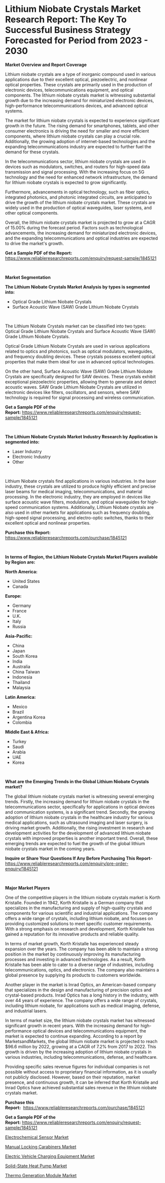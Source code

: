 <p><h1>Lithium Niobate Crystals Market Research Report: The Key To Successful Business Strategy Forecasted for Period from 2023 - 2030</h1></p><p><strong>Market Overview and Report Coverage</strong></p>
<p><p>Lithium niobate crystals are a type of inorganic compound used in various applications due to their excellent optical, piezoelectric, and nonlinear optical properties. These crystals are primarily used in the production of electronic devices, telecommunications equipment, and optical components. The lithium niobate crystals market is witnessing substantial growth due to the increasing demand for miniaturized electronic devices, high-performance telecommunications devices, and advanced optical systems.</p><p>The market for lithium niobate crystals is expected to experience significant growth in the future. The rising demand for smartphones, tablets, and other consumer electronics is driving the need for smaller and more efficient components, where lithium niobate crystals can play a crucial role. Additionally, the growing adoption of internet-based technologies and the expanding telecommunications industry are expected to further fuel the demand for these crystals.</p><p>In the telecommunications sector, lithium niobate crystals are used in devices such as modulators, switches, and routers for high-speed data transmission and signal processing. With the increasing focus on 5G technology and the need for enhanced network infrastructure, the demand for lithium niobate crystals is expected to grow significantly.</p><p>Furthermore, advancements in optical technology, such as fiber optics, integrated photonics, and photonic integrated circuits, are anticipated to drive the growth of the lithium niobate crystals market. These crystals are widely used in the production of optical waveguides, laser systems, and other optical components.</p><p>Overall, the lithium niobate crystals market is projected to grow at a CAGR of 15.00% during the forecast period. Factors such as technological advancements, the increasing demand for miniaturized electronic devices, and the expanding telecommunications and optical industries are expected to drive the market's growth.</p></p>
<p><strong>Get a Sample PDF of the Report:</strong> <a href="https://www.reliableresearchreports.com/enquiry/request-sample/1845121">https://www.reliableresearchreports.com/enquiry/request-sample/1845121</a></p>
<p>&nbsp;</p>
<p><strong>Market Segmentation</strong></p>
<p><strong>The Lithium Niobate Crystals Market Analysis by types is segmented into:</strong></p>
<p><ul><li>Optical Grade Lithium Niobate Crystals</li><li>Surface Acoustic Wave (SAW) Grade Lithium Niobate Crystals</li></ul></p>
<p>&nbsp;</p>
<p><p>The Lithium Niobate Crystals market can be classified into two types: Optical Grade Lithium Niobate Crystals and Surface Acoustic Wave (SAW) Grade Lithium Niobate Crystals. </p><p>Optical Grade Lithium Niobate Crystals are used in various applications related to optics and photonics, such as optical modulators, waveguides, and frequency doubling devices. These crystals possess excellent optical properties that make them ideal for use in advanced optical technologies.</p><p>On the other hand, Surface Acoustic Wave (SAW) Grade Lithium Niobate Crystals are specifically designed for SAW devices. These crystals exhibit exceptional piezoelectric properties, allowing them to generate and detect acoustic waves. SAW Grade Lithium Niobate Crystals are utilized in electronic devices like filters, oscillators, and sensors, where SAW technology is required for signal processing and wireless communication.</p></p>
<p><strong>Get a Sample PDF of the Report:</strong>&nbsp;<a href="https://www.reliableresearchreports.com/enquiry/request-sample/1845121">https://www.reliableresearchreports.com/enquiry/request-sample/1845121</a></p>
<p>&nbsp;</p>
<p><strong>The Lithium Niobate Crystals Market Industry Research by Application is segmented into:</strong></p>
<p><ul><li>Laser Industry</li><li>Electronic Industry</li><li>Other</li></ul></p>
<p>&nbsp;</p>
<p><p>Lithium Niobate crystals find applications in various industries. In the laser industry, these crystals are utilized to produce highly efficient and precise laser beams for medical imaging, telecommunications, and material processing. In the electronic industry, they are employed in devices like surface acoustic wave filters, modulators, and optical waveguides for high-speed communication systems. Additionally, Lithium Niobate crystals are also used in other markets for applications such as frequency doubling, high-speed signal processing, and electro-optic switches, thanks to their excellent optical and nonlinear properties.</p></p>
<p><strong>Purchase this Report:</strong>&nbsp; <a href="https://www.reliableresearchreports.com/purchase/1845121">https://www.reliableresearchreports.com/purchase/1845121</a></p>
<p>&nbsp;</p>
<p><strong>In terms of Region, the Lithium Niobate Crystals Market Players available by Region are:</strong></p>
<p>
    <p> <strong> North America: </strong>
        <ul>
            <li>United States</li>
            <li>Canada</li>
        </ul>
        </p> 
    <p> <strong> Europe: </strong>
        <ul>
            <li>Germany</li>
            <li>France</li>
            <li>U.K.</li>
            <li>Italy</li>
            <li>Russia</li>
        </ul>
        </p> 
    <p> <strong> Asia-Pacific: </strong>
        <ul>
            <li>China</li>
            <li>Japan</li>
            <li>South Korea</li>
            <li>India</li>
            <li>Australia</li>
            <li>China Taiwan</li>
            <li>Indonesia</li>
            <li>Thailand</li>
            <li>Malaysia</li>
        </ul>
        </p> 
    <p> <strong> Latin America: </strong>
        <ul>
            <li>Mexico</li>
            <li>Brazil</li>
            <li>Argentina Korea</li>
            <li>Colombia</li>
        </ul>
        </p> 
    <p> <strong> Middle East & Africa: </strong>
        <ul>
            <li>Turkey</li>
            <li>Saudi</li>
            <li>Arabia</li>
            <li>UAE</li>
            <li>Korea</li>
        </ul>
    </p>
    </p>
<p>&nbsp;</p>
<p><strong>What are the Emerging Trends in the Global Lithium Niobate Crystals market?</strong></p>
<p><p>The global lithium niobate crystals market is witnessing several emerging trends. Firstly, the increasing demand for lithium niobate crystals in the telecommunications sector, specifically for applications in optical devices and communication systems, is a significant trend. Secondly, the growing adoption of lithium niobate crystals in the healthcare industry for various medical applications, such as ultrasound imaging and laser surgery, is driving market growth. Additionally, the rising investment in research and development activities for the development of advanced lithium niobate crystals with improved properties is another important trend. Overall, these emerging trends are expected to fuel the growth of the global lithium niobate crystals market in the coming years.</p></p>
<p><strong>Inquire or Share Your Questions If Any Before Purchasing This Report</strong>- <a href="https://www.reliableresearchreports.com/enquiry/pre-order-enquiry/1845121">https://www.reliableresearchreports.com/enquiry/pre-order-enquiry/1845121</a></p>
<p>&nbsp;</p>
<p><strong>Major Market Players</strong></p>
<p><p>One of the competitive players in the lithium niobate crystals market is Korth Kristalle. Founded in 1942, Korth Kristalle is a German company that specializes in the manufacturing and supply of high-quality crystals and components for various scientific and industrial applications. The company offers a wide range of crystals, including lithium niobate, and focuses on providing customized solutions to meet specific customer requirements. With a strong emphasis on research and development, Korth Kristalle has gained a reputation for its innovative products and reliable quality.</p><p>In terms of market growth, Korth Kristalle has experienced steady expansion over the years. The company has been able to maintain a strong position in the market by continuously improving its manufacturing processes and investing in advanced technologies. As a result, Korth Kristalle has been able to cater to a diverse range of industries, including telecommunications, optics, and electronics. The company also maintains a global presence by supplying its products to customers worldwide.</p><p>Another player in the market is Inrad Optics, an American-based company that specializes in the design and manufacturing of precision optics and crystal-based products. Inrad Optics has a long history in the industry, with over 44 years of experience. The company offers a wide range of crystals, including lithium niobate, for applications such as medical imaging, defense, and industrial lasers.</p><p>In terms of market size, the lithium niobate crystals market has witnessed significant growth in recent years. With the increasing demand for high-performance optical devices and telecommunications equipment, the market is expected to continue expanding. According to a report by MarketsandMarkets, the global lithium niobate market is projected to reach $96.6 million by 2022, growing at a CAGR of 7.2% from 2017 to 2022. This growth is driven by the increasing adoption of lithium niobate crystals in various industries, including telecommunications, defense, and healthcare.</p><p>Providing specific sales revenue figures for individual companies is not possible without access to proprietary financial information, as it is usually not publicly disclosed. However, based on their reputation, market presence, and continuous growth, it can be inferred that Korth Kristalle and Inrad Optics have achieved substantial sales revenue in the lithium niobate crystals market.</p></p>
<p><strong>Purchase this Report:</strong>&nbsp;&nbsp;<a href="https://www.reliableresearchreports.com/purchase/1845121">https://www.reliableresearchreports.com/purchase/1845121</a></p>
<p></p>
<p><strong>Get a Sample PDF of the Report:</strong>&nbsp;<a href="https://www.reliableresearchreports.com/enquiry/request-sample/1845121">https://www.reliableresearchreports.com/enquiry/request-sample/1845121</a></p>
<p><p><a href="https://medium.com/@marcellakin2023/analyzing-electrochemical-sensor-market-global-industry-perspective-and-forecast-2023-to-2030-adb4e7bfd895">Electrochemical Sensor Market</a></p><p><a href="https://www.linkedin.com/pulse/manual-locking-carabiners-market-share-amp-new-trends-analysis-i7tue/">Manual Locking Carabiners Market</a></p><p><a href="https://medium.com/@karleeprice82/electric-vehicle-charging-equipment-market-insights-into-market-cagr-market-trends-and-growth-e481d07e57fc">Electric Vehicle Charging Equipment Market</a></p><p><a href="https://www.linkedin.com/pulse/solid-state-heat-pump-market-challenges-opportunities-qvsne/">Solid-State Heat Pump Market</a></p><p><a href="https://www.linkedin.com/pulse/thermo-generation-module-market-insights-players-forecast-yjaee/">Thermo Generation Module Market</a></p></p>